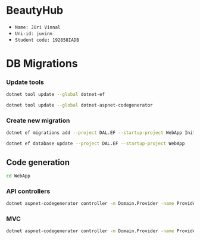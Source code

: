 # BeautyHub

- `Name: Jüri Vinnal`
- `Uni-id: juvinn`
- `Student code: 192858IADB`

# DB Migrations

### Update tools

```bash
dotnet tool update --global dotnet-ef
```

```bash
dotnet tool update --global dotnet-aspnet-codegenerator
```

### Create new migration

```bash
dotnet ef migrations add --project DAL.EF --startup-project WebApp InitialCreate
```

```bash
dotnet ef database update --project DAL.EF --startup-project WebApp
```

## Code generation

```bash
cd WebApp
```

### API controllers

```bash
dotnet aspnet-codegenerator controller -m Domain.Provider -name ProvidersController -outDir Api -api -dc AppDbContext -udl --referenceScriptLibraries -f
```

### MVC

```bash
dotnet aspnet-codegenerator controller -m Domain.Provider -name ProvidersController -outDir Controllers -dc AppDbContext -udl --referenceScriptLibraries -f
```